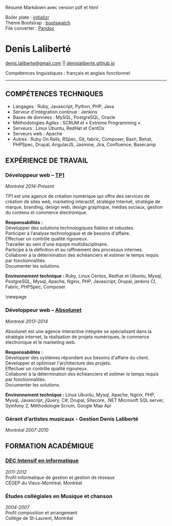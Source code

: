 Résumé Markdown avec version pdf et html

Boiler plate : [ initializr ](http://www.initializr.com/)  
Thème Bootstrap : [ bootswatch ](http://bootswatch.com/)  
File converter : [ Pandoc ](http://johnmacfarlane.net/pandoc/)  


Denis Laliberté
===============

denis.laliberte@gmail.com || [ denislaliberte.github.io ](http://denislaliberte.github.io)

Compétences linguistiques : français et anglais fonctionnel

---


COMPÉTENCES TECHNIQUES
-------------------------------------------

- Langages : Ruby, Javascript, Python, PHP,  Java
- Serveur d'intégration continue : Jenkins
- Bases de données : MySQL, PostgreSQL, Oracle
- Méthodologies Agiles : SCRUM et « Extreme Programming ».
- Serveurs : Linux Ubuntu, RedHat et CentOs
- Serveurs web : Apache
- Autres : Ruby On Rails, RSpec, Git, fabric, Composer, Bash, Behat, PHPSpec, Drupal, AngularJS, Jasmine, Jira, Confluence, Basecamp

EXPÉRIENCE DE TRAVAIL
-------------------------------------

### Développeur web – [ TP1 ](http://tp1.ca) ###
*Montréal 2014-Présent*

TP1 est une agence de création numérique qui offre des services de création de sites web, marketing interactif, stratégie Internet, stratégie de marque, branding, design web, design graphique, médias sociaux, gestion du contenu et commerce électronique.

**Responsabilités :**  
Développer des solutions technologiques fiables et robustes.  
Participer à l’analyse technologique et de besoins d'affaire.  
Effectuer un contrôle qualité rigoureux.  
Travailler au sein d'une équipe multidisciplinaire.  
Participe à la définition et au raffinement des processus internes.  
Collaborer à la détermination des échéanciers et estimer le temps requis par fonctionnalités.  
Documenter les solutions.  


**Environnement technique :** Ruby, Linux Centos, Redhat et Ubuntu, Mysql, PostgreSQL, Mysql,  Apache, Nginx, PHP,  Javascript,  Drupal, jenkins CI, Fabric, PHPSpec, Composer

  \newpage

### Développeur web – [ Absolunet ](http://absolunet.com) ###
*Montréal 2013-2014*

Absolunet est une agence interactive intégrée se spécialisant dans la stratégie internet, la réalisation de projets numériques, le commerce électronique et le marketing web.

**Responsabilités :**  
Développer des systèmes répondant aux besoins d'affaire du client.  
Développer et optimiser l'architecture des projets.  
Effectuer un contrôle qualité rigoureux.  
Collaborer à la détermination des échéanciers et estimer le temps requis par fonctionnalités.  
Documenter les solutions.  

**Environnement technique :** Linux Ubuntu, Mysql,  Apache, Nginx, PHP, Mysql, Javascript, jQuery, C#, Drupal, Sitecore,  .NET  Microsoft SQL server, Symfony 2, Méthodologie Scrum, Google Map Api

### Gérant d’artistes musicaux - Gestion Denis Laliberté ###
*Montréal 2007-2010*

FORMATION ACADÉMIQUE
--------------------------------------

### [ DEC Intensif en informatique ](http://informatique.cvm.qc.ca/intensif) ###
*2011-2012*  
Profil informatique de gestion et gestion de réseaux <br/>
CÉGEP du Vieux-Montréal, Montréal

### Études collégiales en Musique et chanson ###
*2004-2007*  
Profil composition et arrangement  
Collège de St-Laurent, Montréal
